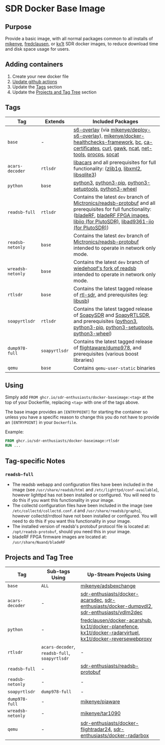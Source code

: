 # SDR Docker Base Image

## Purpose

Provide a basic image, with all normal packages common to all installs of [mikenye](https://github.com/mikenye/), [fredclausen](https://github.com/fredclausen), or [kx1t](https://github.com/kx1t/) SDR docker images, to reduce download time and disk space usage for users.

## Adding containers

1) Create your new docker file
2) [Update github actions](Add-New-Container-Template.MD)
3) Update the [Tags](#tags) section
4) Update the [Projects and Tag Tree](#Projects-and-Tag-Tree) section

## Tags

| Tag | Extends | Included Packages |
| --- | ------- | ------------------|
| `base` | - | [s6-overlay](https://github.com/just-containers/s6-overlay) (via [mikenye/deploy-s6-overlay](https://github.com/mikenye/deploy-s6-overlay)), [mikenye/docker-healthchecks-framework](https://github.com/mikenye/docker-healthchecks-framework), [bc](https://packages.debian.org/stable/bc), [ca-certificates](https://packages.debian.org/stable/ca-certificates), [curl](https://packages.debian.org/stable/curl), [gawk](https://packages.debian.org/stable/gawk), [ncat](https://packages.debian.org/stable/ncat), [net-tools](https://packages.debian.org/stable/net-tools), [procps](https://packages.debian.org/stable/procps), [socat](https://packages.debian.org/stable/socat) |
| `acars-decoder` | `rtlsdr` | [libacars](https://github.com/szpajder/libacars) and all prerequisites for full functionality: ([zlib1g](https://packages.debian.org/stable/zlib1g), [libxml2](https://packages.debian.org/stable/zlib1g), [libsqlite3](https://packages.debian.org/stable/libsqlite3)) |
| `python` | `base` | [python3](https://packages.debian.org/stable/python3), [python3-pip](https://packages.debian.org/stable/python3-pip), [python3-setuptools](https://packages.debian.org/stable/python3-setuptools), [python3-wheel](https://packages.debian.org/stable/python3-wheel) |
| `readsb-full` | `rtlsdr` | Contains the latest `dev` branch of [Mictronics/readsb-protobuf](https://github.com/Mictronics/readsb-protobuf) and all prerequisites for full functionality: ([bladeRF](https://github.com/Nuand/bladeRF), [bladeRF FPGA images](https://www.nuand.com/fpga_images/), [libiio (for PlutoSDR)](https://github.com/analogdevicesinc/libiio), [libad9361-iio (for PlutoSDR)](https://github.com/analogdevicesinc/libad9361-iio)) |
| `readsb-netonly` | `base` | Contains the latest `dev` branch of [Mictronics/readsb-protobuf](https://github.com/Mictronics/readsb-protobuf) intended to operate in network only mode. |
| `wreadsb-netonly` | `base` | Contains the latest `dev` branch of [wiedehopf's fork of readsb](https://github.com/wiedehopf/readsb) intended to operate in network only mode. |
| `rtlsdr` | `base` | Contains the latest tagged release of [rtl-sdr](https://osmocom.org/projects/rtl-sdr/), and prerequisites (eg: [libusb](https://packages.debian.org/stable/libusb-1.0-0)) |
| `soapyrtlsdr` | `rtlsdr` | Contains the latest tagged release of [SoapySDR](https://github.com/pothosware/SoapySDR) and [SoapyRTLSDR](https://github.com/pothosware/SoapyRTLSDR), and prerequisites ([python3](https://packages.debian.org/stable/python3), [python3-pip](https://packages.debian.org/stable/python3-pip), [python3-setuptools](https://packages.debian.org/stable/python3-setuptools), [python3-wheel](https://packages.debian.org/stable/python3-wheel)) |
| `dump978-full` | `soapyrtlsdr` | Contains the latest tagged release of [flightaware/dump978](https://github.com/flightaware/dump978), and prerequisites (various boost libraries) |
| `qemu` | `base` | Contains `qemu-user-static` binaries |

## Using

Simply add `FROM ghcr.io/sdr-enthusiasts/docker-baseimage:<tag>` at the top of your Dockerfile, replacing `<tag>` with one of the tags above.

The base image provides an `[ENTRYPOINT]` for starting the container so unless you have a specific reason to change this you do not have to provide an `[ENTRYPOINT]` in your `Dockerfile`.

Example:

```Dockerfile
FROM ghcr.io/sdr-enthusiasts/docker-baseimage:rtlsdr
RUN ...
```

## Tag-specific Notes

### `readsb-full`

* The readsb webapp and configuration files have been included in the image (see `/usr/share/readsb/html` and `/etc/lighttpd/conf-available`), however lighttpd has not been installed or configured. You will need to do this if you want this functionality in your image.
* The collectd configuration files have been included in the image (see `/etc/collectd/collectd.conf.d` and `/usr/share/readsb/graphs`), however collectd/rrdtool have not been installed or configured. You will need to do this if you want this functionality in your image.
* The installed version of readsb's protobuf protocol file is located at: `/opt/readsb-protobuf`, should you need this in your image.
* bladeRF FPGA firmware images are located at: `/usr/share/Nuand/bladeRF`

## Projects and Tag Tree

| Tag               | Sub-tags Using                 | Up-Stream Projects Using |
| ----------------- | ------------------------------ | ------------------------ |
| `base`            | `ALL`                          | [mikenye/adsbexchange](https://github.com/mikenye/docker-adsbexchange) |
| `acars-decoder`   | -                              | [sdr-enthusiasts/docker-acarsdec](https://github.com/sdr-enthusiasts/docker-acarsdec), [sdr-enthusiasts/docker-dumpvdl2](https://github.com/sdr-enthusiasts/docker-dumpvdl2), [sdr-enthusiasts/vdlm2dec](https://github.com/sdr-enthusiasts/docker-vdlm2dec) |
| `python`          | -                              | [fredclausen/docker-acarshub](https://github.com/fredclausen/docker-acarshub), [kx1t/docker-planefence](http://github.com/kx1t/docker-planefence), [kx1t/docker-radarvirtuel](http://github.com/kx1t/docker-radarvirtuel), [kx1t/docker-reversewebproxy](http://github.com/kx1t/docker-reversewebproxy) |
| `rtlsdr`          | `acars-decoder`, `readsb-full`, `soapyrtlsdr` | - |
| `readsb-full`     | -                              | [sdr-enthusiasts/readsb-protobuf](https://github.com/sdr-enthusiasts/docker-readsb-protobuf) |
| `readsb-netonly`  | -                              | - |
| `soapyrtlsdr`     | `dump978-full`                 | - |
| `dump978-full`    | -                              | [mikenye/piaware](https://github.com/mikenye/docker-piaware) |
| `wreadsb-netonly` | -                              | [mikenye/tar1090](https://github.com/mikenye/docker-tar1090) |
| `qemu`            | -                              | [sdr-enthusiasts/docker-flightradar24](https://github.com/sdr-enthusiasts/docker-flightradar24), [sdr-enthusiasts/docker-radarbox](https://github.com/sdr-enthusiasts/docker-radarbox) |
